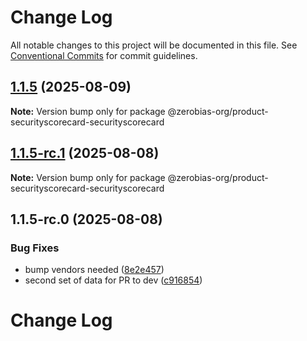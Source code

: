# Change Log

All notable changes to this project will be documented in this file.
See [Conventional Commits](https://conventionalcommits.org) for commit guidelines.

## [1.1.5](https://github.com/zerobias-org/product/compare/@zerobias-org/product-securityscorecard-securityscorecard@1.1.5-rc.1...@zerobias-org/product-securityscorecard-securityscorecard@1.1.5) (2025-08-09)

**Note:** Version bump only for package @zerobias-org/product-securityscorecard-securityscorecard





## [1.1.5-rc.1](https://github.com/zerobias-org/product/compare/@zerobias-org/product-securityscorecard-securityscorecard@1.1.5-rc.0...@zerobias-org/product-securityscorecard-securityscorecard@1.1.5-rc.1) (2025-08-08)

**Note:** Version bump only for package @zerobias-org/product-securityscorecard-securityscorecard





## 1.1.5-rc.0 (2025-08-08)


### Bug Fixes

* bump vendors needed ([8e2e457](https://github.com/zerobias-org/product/commit/8e2e457e0b5d7141a05e8f2c178bc2854f2b7178))
* second set of data for PR to dev ([c916854](https://github.com/zerobias-org/product/commit/c916854bcf229b1c2042ffdea18472d66a061aaf))





# Change Log
